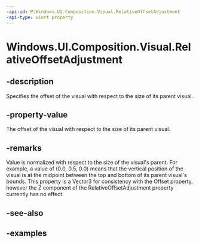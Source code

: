```yaml
---
-api-id: P:Windows.UI.Composition.Visual.RelativeOffsetAdjustment
-api-type: winrt property
---
```


<!-- Property syntax.
public Vector3 RelativeOffsetAdjustment { get;  set; }
-->

# Windows.UI.Composition.Visual.RelativeOffsetAdjustment

## -description
Specifies the offset of the visual with respect to the size of its parent visual.

## -property-value
The offset of the visual with respect to the size of its parent visual.

## -remarks
Value is normalized with respect to the size of the visual's parent. For example, a value of (0.0, 0.5, 0.0) means that the 
vertical position of the visual is at the midpoint between the top and bottom of its parent visual's bounds. This property is a Vector3 for consistency with the Offset property, however the Z component of the RelativeOffsetAdjustment property currently has no effect. 

## -see-also

## -examples

